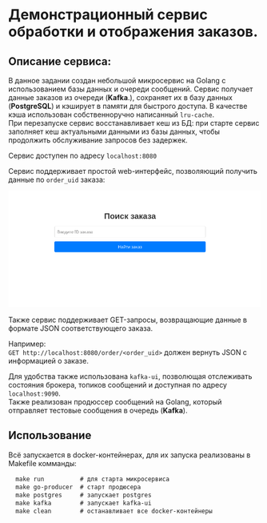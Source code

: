 # Демонстрационный сервис обработки и отображения заказов.

## Описание сервиса:

В данное задании создан небольшой микросервис на Golang с использованием базы данных и очереди сообщений. Сервис получает данные заказов из очереди (**Kafka**.), сохраняет их в базу данных (**PostgreSQL**) и кэширует в памяти для быстрого доступа. В качестве кэша использован собственноручно написанный `lru-cache`.    
При перезапуске сервис восстанавливает кеш из БД: при старте сервис заполняет кеш актуальными данными из базы данных, чтобы продолжить обслуживание запросов без задержек.     

Сервис доступен по адресу `localhost:8080`   

Сервис поддерживает простой web-интерфейс, позволяющий получить данные по `order_uid` заказа:

![web-interface](docs/interface.png)

Также сервис поддерживает GET-запросы, возвращающие данные в формате JSON соответствующего заказа.     

Например:   
`GET http://localhost:8080/order/<order_uid>` должен вернуть JSON с информацией о заказе.

Для удобства также использована `kafka-ui`, позволющая отслеживать состояния брокера, топиков сообщений и доступная по адресу `localhost:9090`.  
Также реализован продюссер сообщений на Golang, который отправляет тестовые сообщения в очередь (**Kafka**).

## Использование
Всё запускается в docker-контейнерах, для их запуска реализованы в Makefile комманды:    

```
  make run          # для старта микросервиса
  make go-producer  # старт продюсера
  make postgres     # запускает postgres
  make kafka        # запускает kafka-ui
  make clean        # останавливает все docker-контейнеры
```
